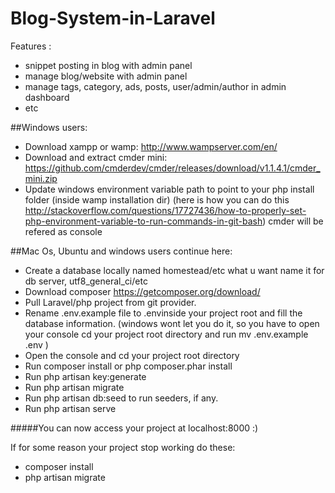 # Blog-System-in-Laravel

Features : 
- snippet posting in blog with admin panel
- manage blog/website with admin panel 
- manage tags, category, ads, posts, user/admin/author in admin dashboard
- etc

##Windows users:

- Download xampp or wamp: http://www.wampserver.com/en/
- Download and extract cmder mini: https://github.com/cmderdev/cmder/releases/download/v1.1.4.1/cmder_mini.zip
- Update windows environment variable path to point to your php install folder (inside wamp installation dir) (here is how you can do this http://stackoverflow.com/questions/17727436/how-to-properly-set-php-environment-variable-to-run-commands-in-git-bash)
  cmder will be refered as console

##Mac Os, Ubuntu and windows users continue here:

- Create a database locally named homestead/etc what u want name it for db server, utf8_general_ci/etc
- Download composer https://getcomposer.org/download/
- Pull Laravel/php project from git provider.
- Rename .env.example file to .envinside your project root and fill the database information. (windows wont let you do it, so you have to   open your console cd your project root directory and run mv .env.example .env )
- Open the console and cd your project root directory
- Run composer install or php composer.phar install
- Run php artisan key:generate
- Run php artisan migrate
- Run php artisan db:seed to run seeders, if any.
- Run php artisan serve

#####You can now access your project at localhost:8000 :)

If for some reason your project stop working do these:
- composer install
- php artisan migrate
